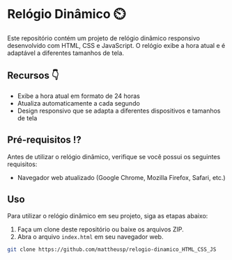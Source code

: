  # Relógio Dinâmico ⏲️

Este repositório contém um projeto de relógio dinâmico responsivo desenvolvido com HTML, CSS e JavaScript. O relógio exibe a hora atual e é adaptável a diferentes tamanhos de tela.

## Recursos 👇

- Exibe a hora atual em formato de 24 horas
- Atualiza automaticamente a cada segundo
- Design responsivo que se adapta a diferentes dispositivos e tamanhos de tela

## Pré-requisitos ⁉️

Antes de utilizar o relógio dinâmico, verifique se você possui os seguintes requisitos:

- Navegador web atualizado (Google Chrome, Mozilla Firefox, Safari, etc.)

## Uso 

Para utilizar o relógio dinâmico em seu projeto, siga as etapas abaixo:

1. Faça um clone deste repositório ou baixe os arquivos ZIP.
2. Abra o arquivo `index.html` em seu navegador web.

```bash
git clone https://github.com/mattheusp/relogio-dinamico_HTML_CSS_JS
